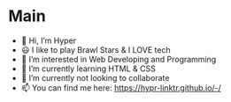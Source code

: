 # Main

- 👋 Hi, I’m Hyper
- 😃 I like to play Brawl Stars & I LOVE tech
- 👀 I’m interested in Web Developing and Programming
- 🌱 I’m currently learning HTML & CSS
- 💞️ I’m currently not looking to collaborate
- 📫 You can find me here: https://hypr-linktr.github.io/-/

